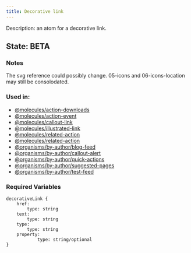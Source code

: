 ```yaml
---
title: Decorative link
---
```

Description: an atom for a decorative link.
## State: BETA
### Notes
The svg reference could possibly change. 05-icons and 06-icons-location may still be consolodated.
### Used in:
- [@molecules/action-downloads](/?p=molecules-action-downloads)
- [@molecules/action-event](/?p=molecules-action-event)
- [@molecules/callout-link](/?p=molecules-callout-link)
- [@molecules/illustrated-link](/?p=molecules-illustrated-link)
- [@molecules/related-action](/?p=molecules-related-action)
- [@molecules/related-action](/?p=molecules-related-action)
- [@organisms/by-author/blog-feed](/?p=organisms-blog-feed)
- [@organisms/by-author/callout-alert](/?p=organisms-callout-alert)
- [@organisms/by-author/quick-actions](/?p=organisms-quick-actions)
- [@organisms/by-author/suggested-pages](/?p=organisms-suggested-pages)
- [@organisms/by-author/test-feed](/?p=organisms-test-feed)
### Required Variables
~~~
decorativeLink {
    href:
        type: string
    text:
        type: string
    type:
        type: string
    property:
    		type: string/optional
}
~~~
